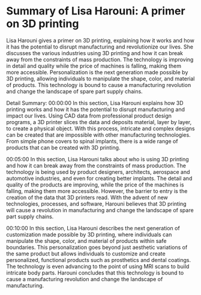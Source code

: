 # Summary of Lisa Harouni: A primer on 3D printing

Lisa Harouni gives a primer on 3D printing, explaining how it works and how it has the potential to disrupt manufacturing and revolutionize our lives. She discusses the various industries using 3D printing and how it can break away from the constraints of mass production. The technology is improving in detail and quality while the price of machines is falling, making them more accessible. Personalization is the next generation made possible by 3D printing, allowing individuals to manipulate the shape, color, and material of products. This technology is bound to cause a manufacturing revolution and change the landscape of spare part supply chains.

Detail Summary: 
00:00:00
In this section, Lisa Harouni explains how 3D printing works and how it has the potential to disrupt manufacturing and impact our lives. Using CAD data from professional product design programs, a 3D printer slices the data and deposits material, layer by layer, to create a physical object. With this process, intricate and complex designs can be created that are impossible with other manufacturing technologies. From simple phone covers to spinal implants, there is a wide range of products that can be created with 3D printing.

00:05:00
In this section, Lisa Harouni talks about who is using 3D printing and how it can break away from the constraints of mass production. The technology is being used by product designers, architects, aerospace and automotive industries, and even for creating better implants. The detail and quality of the products are improving, while the price of the machines is falling, making them more accessible. However, the barrier to entry is the creation of the data that 3D printers read. With the advent of new technologies, processes, and software, Harouni believes that 3D printing will cause a revolution in manufacturing and change the landscape of spare part supply chains.

00:10:00
In this section, Lisa Harouni describes the next generation of customization made possible by 3D printing, where individuals can manipulate the shape, color, and material of products within safe boundaries. This personalization goes beyond just aesthetic variations of the same product but allows individuals to customize and create personalized, functional products such as prosthetics and dental coatings. The technology is even advancing to the point of using MRI scans to build intricate body parts. Harouni concludes that this technology is bound to cause a manufacturing revolution and change the landscape of manufacturing.

